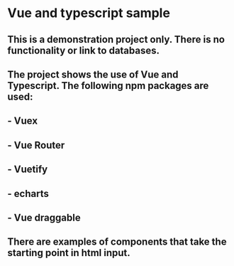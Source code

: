 # **Vue and typescript sample**
##
## This is a demonstration project only. There is no functionality or link to databases.
## 
## The project shows the use of Vue and Typescript. The following npm packages are used:
## 
## - Vuex
## - Vue Router
## - Vuetify
## - echarts
## - Vue draggable
##   
## There are examples of components that take the starting point in html input.

